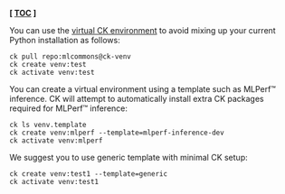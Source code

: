 **[ [TOC](../README.md) ]**

You can use the [virtual CK environment](https://github.com/mlcommons/ck-venv) to avoid mixing up your current Python installation as follows:

```
ck pull repo:mlcommons@ck-venv
ck create venv:test
ck activate venv:test
```

You can create a virtual environment using a template such as MLPerf&trade; inference. 
CK will attempt to automatically install extra CK packages required for MLPerf&trade; inference:
```
ck ls venv.template
ck create venv:mlperf --template=mlperf-inference-dev
ck activate venv:mlperf
```

We suggest you to use generic template with minimal CK setup:
```
ck create venv:test1 --template=generic
ck activate venv:test1
```
